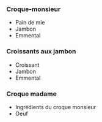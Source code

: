 ### Croque-monsieur
- Pain de mie
- Jambon
- Emmental
### Croissants aux jambon
- Croissant
- Jambon
- Emmental
### Croque madame
- Ingrédients du croque monsieur
- Oeuf